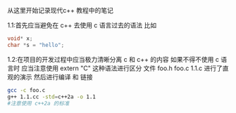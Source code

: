 
从这里开始记录现代c++ 教程中的笔记


1.1:首先应当避免在 c++ 去使用 c 语言过去的语法
比如
```c
void* x;
char *s = "hello";
```

1.2:在项目的开发过程中应当极力清晰分离 c 和 c++ 的内容
如果不得不使用 c 语言时
应当注意使用 extern "C" 这种语法进行区分
文件 foo.h  foo.c  1.1.c 进行了直观的演示
然后进行编译 和 链接
```bash
gcc -c foo.c
g++ 1.1.cc -std=c++2a -o 1.1
#注意使用 c++2a 的标准
```